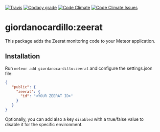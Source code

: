 [![Travis](https://img.shields.io/travis/giordanocardillo/meteor-zeerat.svg?style=flat-square)](https://travis-ci.org/giordanocardillo/meteor-zeerat) 
[![Codacy grade](https://img.shields.io/codacy/grade/7c8014e353e14572b832db6c4afb81dd.svg?style=flat-square)](https://www.codacy.com/app/giordanocardillo/meteor-zeerat?utm_source=github.com&amp;utm_medium=referral&amp;utm_content=giordanocardillo/meteor-zeerat&amp;utm_campaign=Badge_Grade) 
[![Code Climate](https://img.shields.io/codeclimate/github/giordanocardillo/meteor-zeerat.svg?style=flat-square)](https://codeclimate.com/github/giordanocardillo/meteor-zeerat) 
[![Code Climate Issues](https://img.shields.io/codeclimate/issues/github/giordanocardillo/meteor-zeerat.svg?style=flat-square)](https://codeclimate.com/github/giordanocardillo/meteor-zeerat)

# giordanocardillo:zeerat

This package adds the Zeerat monitoring code to your Meteor application.

## Installation

Run `meteor add giordanocardillo:zeerat` and configure the settings.json file:

```json
{
   "public": {
     "zeerat": {
       "id": "<YOUR ZEERAT ID>"
     }
   }
}
```

Optionally, you can add also a key `disabled` with a true/false value to disable it for the specific environment.